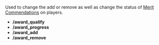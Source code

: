Used to change the add or remove as well as change the status of [Merit
Commendations](../merits/Merit_Commendations.md) on players.

- **/award_qualify**
- **/award_progress**
- **/award_add**
- **/award_remove**

<!--[category:Commands](category:Commands.md)-->
